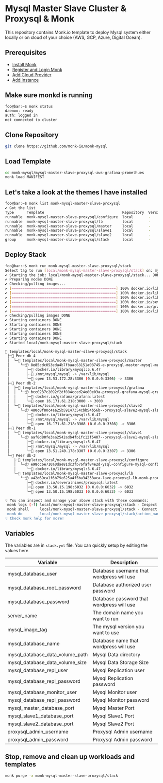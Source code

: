 # Mysql Master Slave Cluster & Proxysql & Monk

This repository contains Monk.io template to deploy Mysql system either locally or on cloud of your choice (AWS, GCP, Azure, Digital Ocean).

## Prerequisites

- [Install Monk](https://docs.monk.io/docs/get-monk)
- [Register and Login Monk](https://docs.monk.io/docs/acc-and-auth)
- [Add Cloud Provider](https://docs.monk.io/docs/cloud-provider)
- [Add Instance](https://docs.monk.io/docs/multi-cloud)

## Make sure monkd is running

```bash
foo@bar:~$ monk status
daemon: ready
auth: logged in
not connected to cluster
```

## Clone Repository

```bash
git clone https://github.com/monk-io/monk-mysql
```

## Load Template

```bash
cd monk-mysql/mysql-master-slave-proxysql-aws-grafana-promethues
monk load MANIFEST
```

## Let's take a look at the themes I have installed

```bash
foo@bar:~$ monk list monk-mysql-master-slave-proxysql                                                                           ✔  04:03:43 
✔ Got the list
Type      Template                                    Repository  Version  Tags
runnable  monk-mysql-master-slave-proxysql/configure  local       -        -
runnable  monk-mysql-master-slave-proxysql/lb         local       -        -
runnable  monk-mysql-master-slave-proxysql/master     local       -        -
runnable  monk-mysql-master-slave-proxysql/slave1     local       -        -
runnable  monk-mysql-master-slave-proxysql/slave2     local       -        -
group     monk-mysql-master-slave-proxysql/stack      local       -        -

```

## Deploy Stack

```bash
foo@bar:~$ monk run monk-mysql-master-slave-proxysql/stack
Select tag to run [local/monk-mysql-master-slave-proxysql/stack] on: mysql
✔ Starting the job: local/monk-mysql-master-slave-proxysql/stack... DONE
✔ Preparing nodes DONE
✔ Checking/pulling images...
✔ [================================================] 100% docker.io/library/mysql:5.6.47 db-3
✔ [================================================] 100% docker.io/library/mysql:5.6.47 db-1
✔ [================================================] 100% docker.io/library/mysql:5.6.47 db-2
✔ [================================================] 100% docker.io/severalnines/proxysql:latest db-3
✔ [================================================] 100% docker.io/grafana/grafana:latest db-2
✔ [================================================] 100% docker.io/library/mysql:5.6.47 db-4
✔ Checking/pulling images DONE
✔ Starting containers DONE
✔ Starting containers DONE
✔ Starting containers DONE
✔ Starting containers DONE
✔ Starting containers DONE
✔ Started local/monk-mysql-master-slave-proxysql/stack

🔩 templates/local/monk-mysql-master-slave-proxysql/stack
 ├─🧊 Peer db-4
 │  └─🔩 templates/local/monk-mysql-master-slave-proxysql/master
 │     └─📦 8e85cdc053eda4b7fbaac63151a03745-e-proxysql-master-mysql-master
 │        ├─🧩 docker.io/library/mysql:5.6.47
 │        ├─💾 /mnt/mysql/mysql -> /var/lib/mysql
 │        └─🔌 open 13.53.172.28:3306 (0.0.0.0:3306) -> 3306
 ├─🧊 Peer db-2
 │  ├─🔩 templates/local/monk-mysql-master-slave-proxysql/grafana
 │  │  └─📦 bcc0237c2092f2df084cced24e80e03a-proxysql-grafana-mysql-grafana
 │  │     ├─🧩 docker.io/grafana/grafana:latest
 │  │     └─🔌 open 16.171.61.218:3000 -> 3000
 │  └─🔩 templates/local/monk-mysql-master-slave-proxysql/slave2
 │     └─📦 480c8f80c4aa25b59147354cbb54b56b--proxysql-slave2-mysql-slave-2
 │        ├─🧩 docker.io/library/mysql:5.6.47
 │        ├─💾 /mnt/mysql/mysql -> /var/lib/mysql
 │        └─🔌 open 16.171.61.218:3308 (0.0.0.0:3308) -> 3306
 ├─🧊 Peer db-1
 │  └─🔩 templates/local/monk-mysql-master-slave-proxysql/slave1
 │     └─📦 aaf8d80fe3aa2542adb4fb1fc12f5407--proxysql-slave1-mysql-slave-1
 │        ├─🧩 docker.io/library/mysql:5.6.47
 │        ├─💾 /mnt/mysql/mysql -> /var/lib/mysql
 │        └─🔌 open 13.51.249.178:3307 (0.0.0.0:3307) -> 3306
 └─🧊 Peer db-3
    ├─🔩 templates/local/monk-mysql-master-slave-proxysql/configure
    │  └─📦 e98cc6e710a0dae81dc3fb76faf84e2d-ysql-configure-mysql-configure
    │     └─🧩 docker.io/library/mysql:5.6.47
    └─🔩 templates/local/monk-mysql-master-slave-proxysql/lb
       └─📦 a42d69ca1f6b79e625a4f5ba34238aca-lave-proxysql-lb-monk-proxysql
          ├─🧩 docker.io/severalnines/proxysql:latest
          ├─🔌 open 13.50.15.198:6032 (0.0.0.0:6032) -> 6032
          └─🔌 open 13.50.15.198:6033 (0.0.0.0:6033) -> 6033

💡 You can inspect and manage your above stack with these commands:
 monk logs (-f) local/monk-mysql-master-slave-proxysql/stack - Inspect logs
 monk shell     local/monk-mysql-master-slave-proxysql/stack - Connect to the container's shell
 monk do        local/monk-mysql-master-slave-proxysql/stack/action_name - Run defined action (if exists)
💡 Check monk help for more!

```

## Variables

The variables are in `stack.yml` file. You can quickly setup by editing the values here.

| Variable                          | Description                                |
|------------------------------     |------------------------------------------- |
| mysql_database_user               | Database username that wordpress will use  |
| mysql_database_root_password      | Database authorized user password          |
| mysql_database_password           | Database password that wordpress will use  |
| server_name                       | The domain name you want to run            |
| mysql_image_tag                   | The mysql version you want to use          |
| mysql_database_name               | Database name that wordpress will use      |
| mysql_database_data_volume_path   | Mysql Data directory                       |
| mysql_database_data_volume_size   | Mysql Data Storage Size                    |
| mysql_database_repl_user          | Mysql Replication user                     |
| mysql_database_repl_password      | Mysql Replication password                 |
| mysql_database_monitor_user       | Mysql Monitor user                         |
| mysql_database_repl_password      | Mysql Monitor password                     |
| mysql_master_database_port        | Mysql Master Port                          |
| mysql_slave1_database_port        | Mysql Slave1 Port                          |
| mysql_slave2_database_port        | Mysql Slave2 Port                          |
| proxysql_admin_username           | Proxysql Admin username                    |
| proxysql_admin_password           | Proxysql Admin password                    |

## Stop, remove and clean up workloads and templates

```bash
monk purge -x monk-mysql-master-slave-proxysql/stack
```
